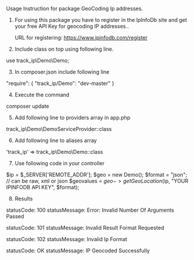 Usage Instruction for package GeoCoding Ip addresses.

1. For using this package you have to register in the IpInfoDb site and get your free API Key for geocoding IP addresses..

   URL for registering: https://www.ipinfodb.com/register

2. Include class on top using following line.

use track_ip\Demo\Demo;

3. In composer.json include following line

"require": {
     "track_ip/Demo": "dev-master"
}

4. Execute the command

composer update

5. Add following line to providers array in app.php

track_ip\Demo\DemoServiceProvider::class

6. Add following line to aliases array

'track_ip' => track_ip\Demo\Demo::class

7. Use following code in your controller

$ip = $_SERVER['REMOTE_ADDR'];
$geo = new Demo();
$format = "json"; // can be raw, xml or json
$geovalues = $geo->getGeoLocation($ip, "YOUR IPINFODB API KEY", $format);

8. Results

statusCode: 100
statusMessage: Error: Invalid Number Of Arguments Passed

statusCode: 101
statusMessage: Invalid Result Format Requested

statusCode: 102
statusMessage: Invalid Ip Format

statusCode: OK
statusMessage: IP Geocoded Successfully
